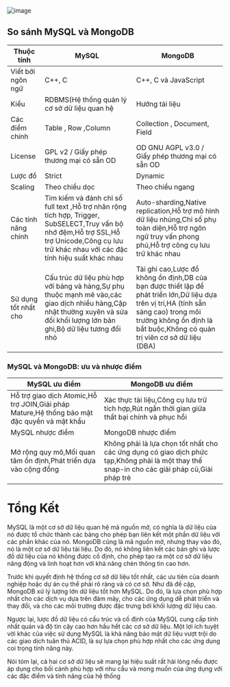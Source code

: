 ![image](https://user-images.githubusercontent.com/111721629/190977853-3318dec1-dce3-4fc0-8a9b-cad45fdd9646.png)

## So sánh MySQL và MongoDB

| Thuộc tính | MySQL | MongoDB |
|-|-------|---------|
|Viết bởi ngôn ngữ|C++, C|C++, C và JavaScript|
|Kiểu|	RDBMS(Hệ thống quản lý cơ sở dữ liệu quan hệ|Hướng tài liệu|
|Các điểm chính|Table , Row ,Column|Collection , Document, Field|
|License|GPL v2 / Giấy phép thương mại có sẵn OD|OD GNU AGPL v3.0 / Giấy phép thương mại có sẵn OD|
|Lược đồ|	Strict|Dynamic|
|Scaling|	Theo chiều dọc|Theo chiều ngang|
|Các tính năng chính|Tìm kiếm và đánh chỉ số full text ,Hỗ trợ nhân rộng tích hợp, Trigger, SubSELECT,Truy vấn bộ nhớ đệm,Hỗ trợ SSL,Hỗ trợ Unicode,Công cụ lưu trữ khác nhau với các đặc tính hiệu suất khác nhau|Auto-sharding,Native replication,Hỗ trợ mô hình dữ liệu nhúng,Chỉ số phụ toàn diện,Hỗ trợ ngôn ngữ truy vấn phong phú,Hỗ trợ công cụ lưu trữ khác nhau|
|Sử dụng tốt nhất cho|Cấu trúc dữ liệu phù hợp với bảng và hàng,Sự phụ thuộc mạnh mẽ vào,các giao dịch nhiều hàng,Cập nhật thường xuyên và sửa đổi khối lượng lớn bản ghi,Bộ dữ liệu tương đối nhỏ|Tải ghi cao,Lược đồ không ổn định,DB của bạn được thiết lập để phát triển lớn,Dữ liệu dựa trên vị trí,HA (tính sẵn sàng cao) trong môi trường không ổn định là bắt buộc,Không có quản trị viên cơ sở dữ liệu (DBA)|


### MySQL và MongoDB: ưu và nhược điểm

|MySQL ưu điểm|	MongoDB ưu điểm|
|-------------|----------------|
|Hỗ trợ giao dịch Atomic,Hỗ trợ JOIN,Giải pháp Mature,Hệ thống bảo mật đặc quyền và mật khẩu	|Xác thực tài liệu,Công cụ lưu trữ tích hợp,Rút ngắn thời gian giữa thất bại chính và phục hồi|
|MySQL nhược điểm	|MongoDB nhược điểm|
|Mở rộng quy mô,Mối quan tâm ổn định,Phát triển dựa vào cộng đồng	|Không phải là lựa chọn tốt nhất cho các ứng dụng có giao dịch phức tạp,Không phải là một thay thế snap-in cho các giải pháp cũ,Giải pháp trẻ|

# Tổng Kết

MySQL là một cơ sở dữ liệu quan hệ mã nguồn mở, có nghĩa là dữ liệu của nó được tổ chức thành các bảng cho phép bạn liên kết một phần dữ liệu với các phần khác của nó. MongoDB cũng là mã nguồn mở, nhưng thay vào đó, nó là một cơ sở dữ liệu tài liệu. Do đó, nó không liên kết các bản ghi và lược đồ dữ liệu của nó không được cố định, cho phép tạo ra một cơ sở dữ liệu năng động và linh hoạt hơn với khả năng chèn thông tin cao hơn.

Trước khi quyết định hệ thống cơ sở dữ liệu tốt nhất, các ưu tiên của doanh nghiệp hoặc dự án cụ thể phải rõ ràng và có cơ sở. Như đã đề cập, MongoDB xử lý lượng lớn dữ liệu tốt hơn MySQL. Do đó, là lựa chọn phù hợp nhất cho các dịch vụ dựa trên đám mây, cho các ứng dụng dễ phát triển và thay đổi, và cho các môi trường được đặc trưng bởi khối lượng dữ liệu cao.

Ngược lại, lược đồ dữ liệu có cấu trúc và cố định của MySQL cung cấp tính nhất quán và độ tin cậy cao hơn hầu hết các cơ sở dữ liệu. Một lợi ích tuyệt vời khác của việc sử dụng MySQL là khả năng bảo mật dữ liệu vượt trội do các giao dịch tuân thủ ACID, là sự lựa chọn phù hợp nhất cho các ứng dụng coi trọng tính năng này.

Nói tóm lại, cả hai cơ sở dữ liệu sẽ mang lại hiệu suất rất hài lòng nếu được áp dụng cho bối cảnh phù hợp với nhu cầu và mong muốn của ứng dụng với các đặc điểm và tính năng của hệ thống
